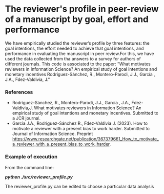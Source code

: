 # The reviewer's profile in peer-review of a manuscript by goal, effort and performance
We have empirically studied the reviewer’s profile by three features: the goal intentions, the effort needed to achieve that goal intentions, and performance in evaluating the manuscript in peer review.For this, we have used the data collected from tha answers to a survey for authors of different journals.
This code is associated to the paper: "What motivates reviewers in Information Science? An empirical study of goal intentions and  monetary incentives
Rodríguez-Sánchez, R., Montero-Parodi, J.J., García , J.A., Fdez-Valdivia, J."

### References
* Rodríguez-Sánchez, R., Montero-Parodi, J.J., García , J.A., Fdez-Valdivia,J. What motivates reviewers in Information Science? An empirical study of goal intentions and  monetary incentives. Submitted to a JCR journal. 
* Garcia J.A., Rodriguez-Sánchez R., Fdez-Valdivia J. (2023). How to motivate a reviewer with a present bias to work harder. Submitted to Journal of Information Science. Preprint https://www.researchgate.net/publication/367379661_How_to_motivate_a_reviewer_with_a_present_bias_to_work_harder.

### Example of execution
From the command line:

***python ./src/reviewer_profile.py***

The reviewer_profile.py can be edited to choose a particular data analysis

